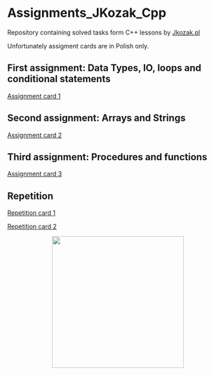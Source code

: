 # Assignments_JKozak_Cpp
Repository containing solved tasks form C++ lessons by [Jkozak.pl](http://www.jkozak.pl/przedmioty-ue/programowanie-w-jezyku-cpp/)

Unfortunately assigment cards are in Polish only.

## First assignment: Data Types, IO, loops and conditional statements
[Assignment card 1](http://jkozak.pl/pliki/cpp/zestaw1.pdf)

## Second assignment: Arrays and Strings 
[Assignment card 2](http://jkozak.pl/pliki/cpp/zestaw2.pdf)

## Third assignment: Procedures and functions
[Assignment card 3](http://jkozak.pl/pliki/cpp/zestaw3.pdf)

## Repetition
[Repetition card 1](http://jkozak.pl/pliki/jpoig/kol_2_p1.pdf)

[Repetition card 2](http://jkozak.pl/pliki/jpoig/kol_2_p2.pdf)

<p align="center">
  <img width="300" height="300" src="https://media.makeameme.org/created/brace-yourself-cpp.jpg">
</p>
